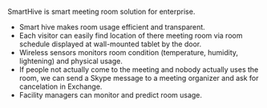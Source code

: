 SmartHive is smart meeting room solution for enterprise. 
<ul>
<li>Smart hive makes room usage efficient and transparent.</li>
<li>Each visitor can easily find location of there meeting room via room schedule displayed at wall-mounted tablet by the door.</li>
<li>Wireless sensors monitors room condition (temperature, humidity, lightening) and physical usage.</li>
<li>If people not actually come to  the meeting and nobody actually uses the room, we can send a Skype message to a meeting organizer and ask for cancelation in Exchange. </li>
<li>Facility managers can monitor and predict room usage.</li>
</ul>



